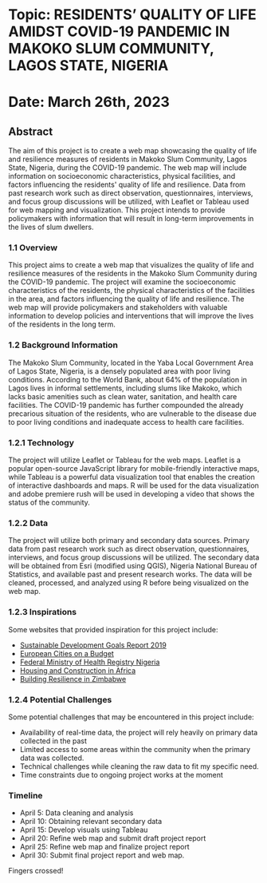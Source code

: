 # Topic:	RESIDENTS’ QUALITY OF LIFE AMIDST COVID-19 PANDEMIC IN MAKOKO SLUM COMMUNITY, LAGOS STATE, NIGERIA
# Date:   March 26th, 2023

## Abstract

The aim of this project is to create a web map showcasing the quality of life and resilience measures of residents in Makoko Slum Community, Lagos State, Nigeria, during the COVID-19 pandemic. 
The web map will include information on socioeconomic characteristics, physical facilities, and factors influencing the residents' quality of life and resilience. 
Data from past research work such as direct observation, questionnaires, interviews, and focus group discussions will be utilized, with Leaflet or Tableau used for web mapping and visualization. 
This project intends to provide policymakers with information that will result in long-term improvements in the lives of slum dwellers.

### 1.1	Overview

This project aims to create a web map that visualizes the quality of life and resilience measures of the residents in the Makoko Slum Community during the COVID-19 pandemic. 
The project will examine the socioeconomic characteristics of the residents, the physical characteristics of the facilities in the area, and factors influencing the quality of life and resilience. 
The web map will provide policymakers and stakeholders with valuable information to develop policies and interventions that will improve the lives of the residents in the long term.

### 1.2	Background Information 

The Makoko Slum Community, located in the Yaba Local Government Area of Lagos State, Nigeria, is a densely populated area with poor living conditions. 
According to the World Bank, about 64% of the population in Lagos lives in informal settlements, including slums like Makoko, which lacks basic amenities such as clean water, sanitation, and health care facilities.
The COVID-19 pandemic has further compounded the already precarious situation of the residents, who are vulnerable to the disease due to poor living conditions and inadequate access to health care facilities.

### 1.2.1	Technology

The project will utilize Leaflet or Tableau for the web maps.
Leaflet is a popular open-source JavaScript library for mobile-friendly interactive maps, while Tableau is a powerful data visualization tool that enables the creation of interactive dashboards and maps. 
R will be used for the data visualization and adobe premiere rush will be used in developing a video that shows the status of the community. 

### 1.2.2	Data

The project will utilize both primary and secondary data sources. Primary data from past research work such as direct observation, questionnaires, interviews, and focus group discussions will be utilized. 
The secondary data will be obtained from Esri (modified using QGIS), Nigeria National Bureau of Statistics, and available past and present research works. 
The data will be cleaned, processed, and analyzed using R before being visualized on the web map.

### 1.2.3	Inspirations

Some websites that provided inspiration for this project include:
- [Sustainable Development Goals Report 2019](https://undesa.maps.arcgis.com/apps/MapSeries/index.html?appid=48248a6f94604ab98f6ad29fa182efbd)
- [European Cities on a Budget](https://public.tableau.com/app/profile/sarah.bartlett/viz/EuropeanCitiesonaBudget/EuropeanCitiesonaBudget)
- [Federal Ministry of Health Registry Nigeria](https://hfr.health.gov.ng/)
- [Housing and Construction in Africa](https://public.tableau.com/app/profile/housingfinanceafrica/viz/HousingConstruction_FinalRevision/Story1)
- [Building Resilience in Zimbabwe](https://usaid.maps.arcgis.com/apps/Cascade/index.html?appid=6f320488a0c145a7ab23df33fa1f8288)

### 1.2.4	Potential Challenges 

Some potential challenges that may be encountered in this project include:
- Availability of real-time data, the project will rely heavily on primary data collected in the past
- Limited access to some areas within the community when the primary data was collected.
- Technical challenges while cleaning the raw data to fit my specific need.
- Time constraints due to ongoing project works at the moment

### Timeline

- April 5: Data cleaning and analysis
- April 10: Obtaining relevant secondary data 
- April 15: Develop visuals using Tableau 
- April 20: Refine web map and submit draft project report 
- April 25: Refine web map and finalize project report
- April 30: Submit final project report and web map.

Fingers crossed!
